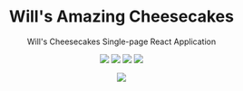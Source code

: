 <h1 align="center">Will's Amazing Cheesecakes</h1>
<p align="center">Will's Cheesecakes Single-page React Application </p>

<p align="center">
    <img src="https://img.shields.io/github/repo-size/lylekilson/willsamazingcheesecakes" />
    <img src="https://img.shields.io/github/languages/top/lylekilson/willsamazingcheesecakes"  />
    <img src="https://img.shields.io/github/issues/lylekilson/willsamazingcheesecakes" />
    <img src="https://img.shields.io/github/last-commit/lylekilson/willsamazingcheesecakes" >
</p>
  
<p align="center">
    <img src="https://img.shields.io/badge/Javascript-yellow" />
</p>

